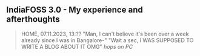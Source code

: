 ## IndiaFOSS 3.0 - My experience and afterthoughts
> HOME, 07.11.2023, 13:??
"Man, I can't believe it's been over a week already since I was in Bangalore-"
"Wait a sec, I WAS SUPPOSED TO WRITE A BLOG ABOUT IT OMG"
_hops on PC_
